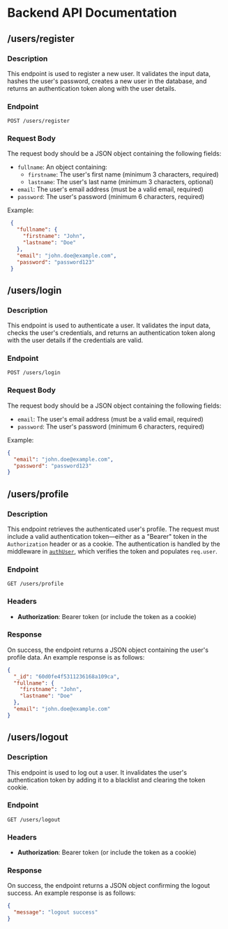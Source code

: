 # Backend API Documentation

## /users/register

### Description
This endpoint is used to register a new user. It validates the input data, hashes the user's password, creates a new user in the database, and returns an authentication token along with the user details.

### Endpoint
`POST /users/register`

### Request Body
The request body should be a JSON object containing the following fields:

- `fullname`: An object containing:
  - `firstname`: The user's first name (minimum 3 characters, required)
  - `lastname`: The user's last name (minimum 3 characters, optional)
- `email`: The user's email address (must be a valid email, required)
- `password`: The user's password (minimum 6 characters, required)

Example:
 ```json
  {
    "fullname": {
      "firstname": "John",
      "lastname": "Doe"
    },
    "email": "john.doe@example.com",
    "password": "password123"
  }


```
## /users/login

### Description
This endpoint is used to authenticate a user. It validates the input data, checks the user's credentials, and returns an authentication token along with the user details if the credentials are valid.

### Endpoint
`POST /users/login`

### Request Body
The request body should be a JSON object containing the following fields:

- `email`: The user's email address (must be a valid email, required)
- `password`: The user's password (minimum 6 characters, required)

Example:
```json
{
  "email": "john.doe@example.com",
  "password": "password123"
}

```
## /users/profile

### Description
This endpoint retrieves the authenticated user's profile. The request must include a valid authentication token—either as a "Bearer" token in the `Authorization` header or as a cookie. The authentication is handled by the middleware in [`authUser`](Backend/middleware/auth.middleware.js), which verifies the token and populates `req.user`.

### Endpoint
`GET /users/profile`

### Headers
- **Authorization**: Bearer token (or include the token as a cookie)

### Response
On success, the endpoint returns a JSON object containing the user's profile data. An example response is as follows:

```json
{
  "_id": "60d0fe4f5311236168a109ca",
  "fullname": {
    "firstname": "John",
    "lastname": "Doe"
  },
  "email": "john.doe@example.com"
}

```

## /users/logout

### Description
This endpoint is used to log out a user. It invalidates the user's authentication token by adding it to a blacklist and clearing the token cookie.

### Endpoint
`GET /users/logout`

### Headers
- **Authorization**: Bearer token (or include the token as a cookie)

### Response
On success, the endpoint returns a JSON object confirming the logout success. An example response is as follows:

```json
{
  "message": "logout success"
}